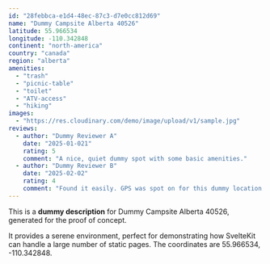 ```yaml
---
id: "28febbca-e1d4-48ec-87c3-d7e0cc812d69"
name: "Dummy Campsite Alberta 40526"
latitude: 55.966534
longitude: -110.342848
continent: "north-america"
country: "canada"
region: "alberta"
amenities:
  - "trash"
  - "picnic-table"
  - "toilet"
  - "ATV-access"
  - "hiking"
images:
  - "https://res.cloudinary.com/demo/image/upload/v1/sample.jpg"
reviews:
  - author: "Dummy Reviewer A"
    date: "2025-01-021"
    rating: 5
    comment: "A nice, quiet dummy spot with some basic amenities."
  - author: "Dummy Reviewer B"
    date: "2025-02-02"
    rating: 4
    comment: "Found it easily. GPS was spot on for this dummy location."
---
```


This is a **dummy description** for Dummy Campsite Alberta 40526, generated for the proof of concept.

It provides a serene environment, perfect for demonstrating how SvelteKit can handle a large number of static pages. The coordinates are 55.966534, -110.342848.
